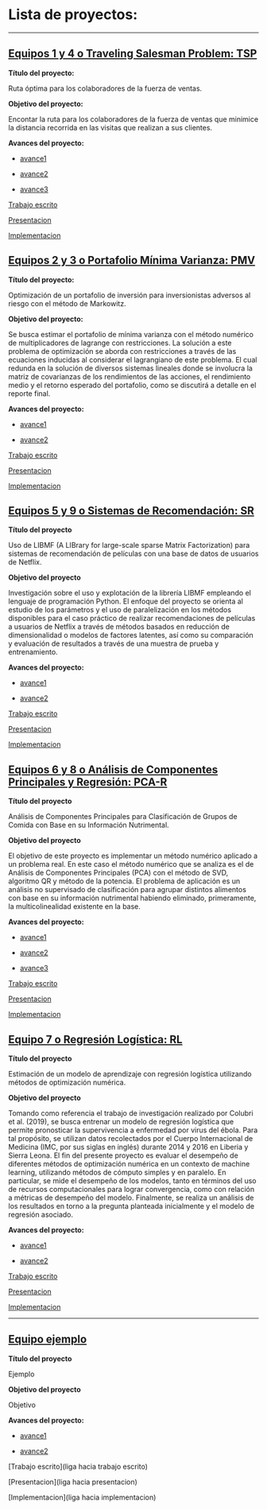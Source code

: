 # Lista de proyectos:

---

## [Equipos 1 y 4 o Traveling Salesman Problem: TSP](equipos/equipos_1_y_4)

**Título del proyecto:** 

Ruta óptima para los colaboradores de la fuerza de ventas.

**Objetivo del proyecto:** 

Encontar la ruta para los colaboradores de la fuerza de ventas que minimice la distancia recorrida en las visitas que realizan a sus clientes.

**Avances del proyecto:**

* [avance1](equipos/equipos_1_y_4/avance1)

* [avance2](equipos/equipos_1_y_4/avance2)

* [avance3](equipos/equipos_1_y_4/avance3)


[Trabajo escrito](https://github.com/lauragmz/proyecto-final-mno2020/tree/master/reports)

[Presentacion](https://docs.google.com/presentation/d/1_wA2TwgdNgZssk-L-A6Dgn3VBsJozrtOS7uFdLox1vA/edit#slide=id.g85d15c079c_0_38)

[Implementacion](https://github.com/lauragmz/proyecto-final-mno2020/tree/master/src)


## [Equipos 2 y 3 o Portafolio Mínima Varianza: PMV](equipos/equipos_2_y_3)

**Título del proyecto:** 

Optimización de un portafolio de inversión para inversionistas adversos al riesgo con el método de Markowitz.

**Objetivo del proyecto:**

Se busca estimar el portafolio de mínima varianza con el método numérico de multiplicadores de lagrange con restricciones. La solución a este problema de optimización se aborda con restricciones a través de las ecuaciones inducidas al considerar el lagrangiano de este problema. El cual redunda en la solución de diversos sistemas lineales donde se involucra la matriz de covarianzas de los rendimientos de las acciones, el rendimiento medio y el retorno esperado del portafolio, como se discutirá a detalle en el reporte final.

**Avances del proyecto:**

* [avance1](equipos/equipos_2_y_3/avance1)

* [avance2](equipos/equipos_2_y_3/avance2)


[Trabajo escrito](https://github.com/czammar/MNO_finalproject/blob/master/results/ReporteResultados_v3.pdf)

[Presentacion](https://github.com/czammar/MNO_finalproject/blob/master/results/PPT_Modelo_Markowitz.pdf)

[Implementacion](https://github.com/czammar/MNO_finalproject/tree/master/notebooks/Programacion)


## [Equipos 5 y 9 o Sistemas de Recomendación: SR](equipos/equipo_5_y_9)

**Título del proyecto**

Uso de LIBMF (A LIBrary for large-scale sparse Matrix Factorization) para sistemas de recomendación de películas con una base de datos de usuarios de Netflix.

**Objetivo del proyecto**

Investigación sobre el uso y explotación de la librería LIBMF empleando el lenguaje de programación Python. El enfoque del proyecto se orienta al estudio de los parámetros y el uso de paralelización en los métodos disponibles para el caso práctico de realizar recomendaciones de películas a usuarios de Netflix a través de métodos basados en reducción de dimensionalidad o modelos de factores latentes, así como su comparación y evaluación de resultados a través de una muestra de prueba y entrenamiento.


**Avances del proyecto:**

* [avance1](equipos/equipo_5_y_9/avance1)

* [avance2](equipos/equipo_5_y_9/avance2)


[Trabajo escrito](https://www.overleaf.com/read/ffbjdrrxtmdm)

[Presentacion](https://github.com/DorelyMS/proyecto-final-equipo5-mno-2020-1/tree/master/Resultados)

[Implementacion](https://github.com/ITAM-DS/analisis-numerico-computo-cientifico/tree/mno-2020-1/proyecto_final/proyectos/equipos/equipo_5_y_9/codigo)


## [Equipos 6 y 8 o Análisis de Componentes Principales y Regresión: PCA-R](equipos/equipos_6_y_8)

**Título del proyecto**

Análisis de Componentes Principales para Clasificación de Grupos de Comida con Base en su Información Nutrimental.

**Objetivo del proyecto**

El objetivo de este proyecto es implementar un método numérico aplicado a un problema real. En este caso el método numérico que se analiza es el de Análisis de Componentes Principales (PCA) con el método de SVD, algoritmo QR y método de la potencia. El problema de aplicación es un análisis no supervisado de clasificación para agrupar distintos alimentos con base en su información nutrimental habiendo eliminado, primeramente, la multicolinealidad existente en la base.

**Avances del proyecto:**

* [avance1](equipos/equipos_6_y_8/avance1)

* [avance2](equipos/equipos_6_y_8/avance2)

* [avance3](equipos/equipos_6_y_8/avance3)



[Trabajo escrito](https://github.com/123972/PCA-nutricion/blob/master/results/reporte_final.ipynb)

[Presentacion](https://github.com/123972/PCA-nutricion/blob/master/results/PCA_presentacion.pdf)

[Implementacion](https://github.com/ITAM-DS/analisis-numerico-computo-cientifico/tree/mno-2020-1/proyecto_final/proyectos/equipos/equipos_6_y_8/codigo)


## [Equipo 7 o Regresión Logística: RL](equipos/equipo_7)


**Título del proyecto**

Estimación de un modelo de aprendizaje con regresión logística utilizando métodos de optimización numérica.

**Objetivo del proyecto**

Tomando como referencia el trabajo de investigación realizado por Colubri et al. (2019), se busca entrenar un modelo de regresión logística que permite pronosticar la supervivencia a enfermedad por virus del ébola. Para tal propósito, se utilizan datos recolectados por el Cuerpo Internacional de Medicina (IMC, por sus siglas en inglés) durante 2014 y 2016 en Liberia y Sierra Leona. El fin del presente proyecto es evaluar el desempeño de diferentes métodos de optimización numérica en un contexto de machine learning, utilizando métodos de cómputo simples y en paralelo. En particular, se mide el desempeño de los modelos, tanto en términos del uso de recursos computacionales para lograr convergencia, como con relación a métricas de desempeño del modelo. Finalmente, se realiza un análisis de los resultados en torno a la pregunta planteada inicialmente y el modelo de regresión asociado.

**Avances del proyecto:**

* [avance1](equipos/equipo_7/avance1)

* [avance2](equipos/equipo_7/avance2)



[Trabajo escrito](https://github.com/C1587S/MNO_numericalOptimization/blob/master/reporte/reporte_final.pdf)

[Presentacion](https://github.com/C1587S/MNO_numericalOptimization/blob/master/notebooks/implementacionPresentacionMNO.ipynb)

[Implementacion](https://github.com/C1587S/MNO_numericalOptimization)

---

## [Equipo ejemplo](equipos/equipo_ejemplo)

**Título del proyecto** 

Ejemplo

**Objetivo del proyecto**

Objetivo

**Avances del proyecto:**

* [avance1](equipos/equipo_ejemplo/avance1)

* [avance2](equipos/equipo_ejemplo/avance2)

[Trabajo escrito](liga hacia trabajo escrito)

[Presentacion](liga hacia presentacion)

[Implementacion](liga hacia implementacion)
